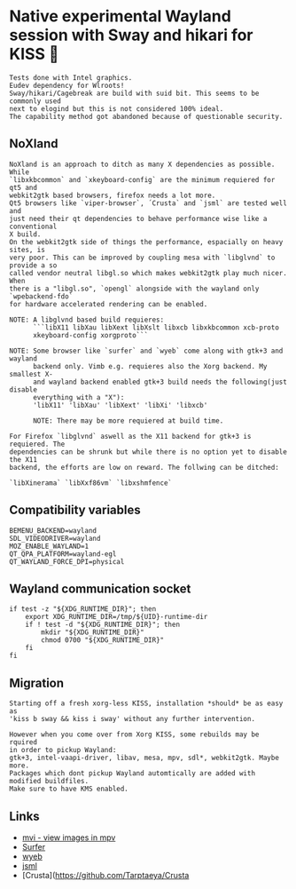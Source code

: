 # Native experimental Wayland session with Sway and hikari for KISS 🌿
```
Tests done with Intel graphics.
Eudev dependency for Wlroots!
Sway/hikari/Cagebreak are build with suid bit. This seems to be commonly used
next to elogind but this is not considered 100% ideal. 
The capability method got abandoned because of questionable security.
```

## NoXland
```
NoXland is an approach to ditch as many X dependencies as possible. While 
`libxkbcommon` and `xkeyboard-config` are the minimum requiered for qt5 and
webkit2gtk based browsers, firefox needs a lot more.
Qt5 browsers like `viper-browser`, ´Crusta` and `jsml` are tested well and
just need their qt dependencies to behave performance wise like a conventional
X build.
On the webkit2gtk side of things the performance, espacially on heavy sites, is
very poor. This can be improved by coupling mesa with `libglvnd` to provide a so
called vendor neutral libgl.so which makes webkit2gtk play much nicer. When
there is a "libgl.so", `opengl` alongside with the wayland only `wpebackend-fdo`
for hardware accelerated rendering can be enabled.

NOTE: A libglvnd based build requieres:
      ```libX11 libXau libXext libXslt libxcb libxkbcommon xcb-proto
      xkeyboard-config xorgproto```

NOTE: Some browser like `surfer` and `wyeb` come along with gtk+3 and wayland
      backend only. Vimb e.g. requieres also the Xorg backend. My smallest X-
      and wayland backend enabled gtk+3 build needs the following(just disable
      everything with a "X"):
      'libX11' 'libXau' 'libXext' 'libXi' 'libxcb'
      
      NOTE: There may be more requiered at build time.

For Firefox `libglvnd` aswell as the X11 backend for gtk+3 is requiered. The
dependencies can be shrunk but while there is no option yet to disable the X11
backend, the efforts are low on reward. The follwing can be ditched:

`libXinerama` `libXxf86vm` `libxshmfence`
```
 
## Compatibility variables
```
BEMENU_BACKEND=wayland
SDL_VIDEODRIVER=wayland
MOZ_ENABLE_WAYLAND=1
QT_QPA_PLATFORM=wayland-egl
QT_WAYLAND_FORCE_DPI=physical
```

## Wayland communication socket
```
if test -z "${XDG_RUNTIME_DIR}"; then
    export XDG_RUNTIME_DIR=/tmp/${UID}-runtime-dir
    if ! test -d "${XDG_RUNTIME_DIR}"; then
        mkdir "${XDG_RUNTIME_DIR}"
        chmod 0700 "${XDG_RUNTIME_DIR}"
    fi
fi
```

## Migration
```
Starting off a fresh xorg-less KISS, installation *should* be as easy as
'kiss b sway && kiss i sway' without any further intervention.

However when you come over from Xorg KISS, some rebuilds may be rquired
in order to pickup Wayland:
gtk+3, intel-vaapi-driver, libav, mesa, mpv, sdl*, webkit2gtk. Maybe more.
Packages which dont pickup Wayland automtically are added with modified buildfiles.
Make sure to have KMS enabled.
```

## Links
- [mvi - view images in mpv](https://github.com/occivink/mpv-image-viewer)  
- [Surfer](https://github.com/nihilowy/surfer) 
- [wyeb](https://github.com/jun7/wyeb)  
- [jsml](https://github.com/troysung/jsml)  
- [Crusta](https://github.com/Tarptaeya/Crusta

